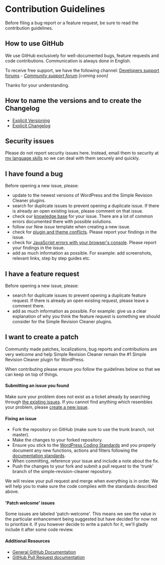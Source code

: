 # Contribution Guidelines

Before filing a bug report or a feature request, be sure to read the contribution guidelines.

## How to use GitHub
We use GitHub exclusively for well-documented bugs, feature requests and code contributions. Communication is always done in English.

To receive free support, we have the following channel: [Developers support forums](https://gitter.im/my-language-skills) - _[Community support forum](https://gitter.im/my-language-skills) [coming soon]_

Thanks for your understanding.

## How to name the versions and to create the Changelog

* [Explicit Versioning](https://software-development-guidelines.github.io/Explicit-Versioning/)
* [Explicit Changelog](https://software-development-guidelines.github.io/Explicit-Changelog/)

## Security issues
Please do not report security issues here. Instead, email them to security at [my language skills](mailto:mylanguageskills@hotmaim.com) so we can deal with them securely and quickly.

## I have found a bug
Before opening a new issue, please:
* update to the newest versions of WordPress and the Simple Revision Cleaner
 plugins.
* search for duplicate issues to prevent opening a duplicate issue. If there is already an open existing issue, please comment on that issue.
* check our [knowledge base](https://abc.com) for your issue. There are a lot of common errors documented there with possible solutions.
* follow our _New issue_ template when creating a new issue.
* check for [plugin and theme conflicts](https://yoa.st/1y2). Please report your findings in the issue.
* check for [JavaScript errors with your browser's console](https://yoa.st/1y3). Please report your findings in the issue.
* add as much information as possible. For example: add screenshots, relevant links, step by step guides etc.

## I have a feature request
Before opening a new issue, please:
* search for duplicate issues to prevent opening a duplicate feature request. If there is already an open existing request, please leave a comment there.
* add as much information as possible. For example: give us a clear explanation of why you think the feature request is something we should consider for the Simple Revision Cleaner plugins.

## I want to create a patch
Community made patches, localizations, bug reports and contributions are very welcome and help Simple Revision Cleaner remain the #1 Simple Revision Cleaner plugin for WordPress.

When contributing please ensure you follow the guidelines below so that we can keep on top of things.

#### Submitting an issue you found
Make sure your problem does not exist as a ticket already by searching through [the existing issues](https://github.com/my-language-skills/simple-revision-cleaner/issues). If you cannot find anything which resembles your problem, please [create a new issue](https://github.com/my-language-skills/simple-revision-cleaner/issues/new).

#### Fixing an issue

* Fork the repository on GitHub (make sure to use the trunk branch, not master).
* Make the changes to your forked repository.
* Ensure you stick to the [WordPress Coding Standards](https://make.wordpress.org/core/handbook/best-practices/coding-standards/) and you properly document any new functions, actions and filters following the [documentation standards](https://make.wordpress.org/core/handbook/best-practices/inline-documentation-standards/php/).
* When committing, reference your issue and include a note about the fix.
* Push the changes to your fork and submit a pull request to the 'trunk' branch of the simple-revision-cleaner repository.

We will review your pull request and merge when everything is in order. We will help you to make sure the code complies with the standards described above.

#### 'Patch welcome' issues
Some issues are labeled 'patch-welcome'. This means we see the value in the particular enhancement being suggested but have decided for now not to prioritize it. If you however decide to write a patch for it, we'll gladly include it after some code review.

#### Additional Resources
* [General GitHub Documentation](https://help.github.com/)
* [GitHub Pull Request documentation](https://help.github.com/send-pull-requests/)
